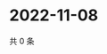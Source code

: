 # 2022-11-08

共 0 条

<!-- BEGIN WEIBO -->
<!-- 最后更新时间 Tue Nov 08 2022 21:41:14 GMT+0800 (China Standard Time) -->

<!-- END WEIBO -->
